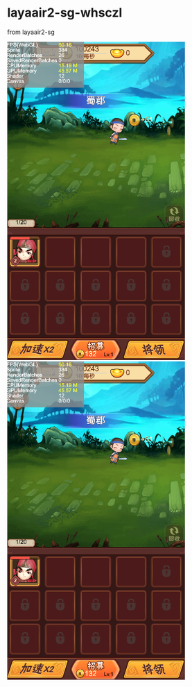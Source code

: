 # layaair2-sg-whsczl
from layaair2-sg

![avatar](截屏2021-07-27%2014.18.53.png)
<a href="html5-3d-cube-dance-master/index.html" target="_blank"> 
![avatar](截屏2021-07-27%2014.18.53.png) </a>

